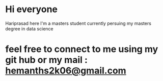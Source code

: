# Hi everyone 
Hariprasad here I'm a masters student currently persuing my masters degree in data science 
# feel free to connect to me using my git hub or my mail : hemanths2k06@gmail.com
